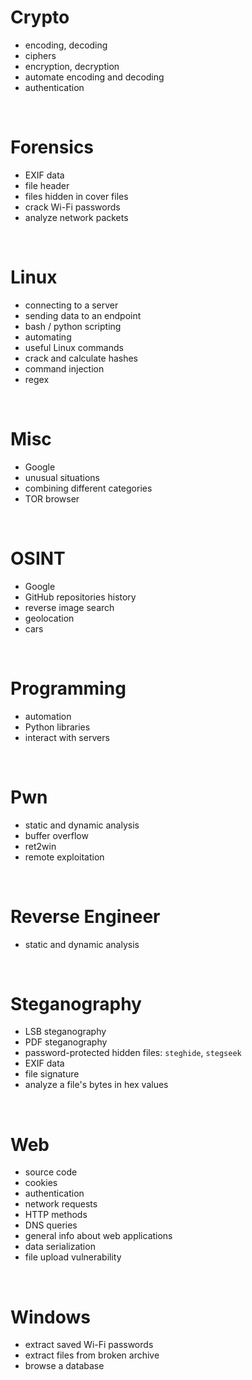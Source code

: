 # Crypto
- encoding, decoding
- ciphers
- encryption, decryption
- automate encoding and decoding
- authentication

<br>

# Forensics
- EXIF data
- file header
- files hidden in cover files 
- crack Wi-Fi passwords
- analyze network packets

<br>

# Linux
- connecting to a server
- sending data to an endpoint
- bash / python scripting
- automating
- useful Linux commands
- crack and calculate hashes
- command injection
- regex

<br>

# Misc
- Google 
- unusual situations
- combining different categories
- TOR browser

<br>

# OSINT
- Google
- GitHub repositories history
- reverse image search
- geolocation
- cars

<br>

# Programming
- automation
- Python libraries
- interact with servers

<br>

# Pwn 
- static and dynamic analysis
- buffer overflow
- ret2win
- remote exploitation

<br>

# Reverse Engineer
- static and dynamic analysis

<br>

# Steganography
- LSB steganography
- PDF steganography
- password-protected hidden files: `steghide`, `stegseek`
- EXIF data
- file signature
- analyze a file's bytes in hex values 

<br>

# Web
- source code
- cookies
- authentication
- network requests
- HTTP methods
- DNS queries
- general info about web applications
- data serialization
- file upload vulnerability

<br>

# Windows
- extract saved Wi-Fi passwords
- extract files from broken archive
- browse a database

<br>
<br>
